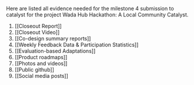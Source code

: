 Here are listed all evidence needed for the milestone 4 submission to catalyst for the project Wada Hub Hackathon: A Local Community Catalyst.

1. [[Closeout Report]]
2. [[Closeout Video]]
3. [[Co-design summary reports]]
4. [[Weekly Feedback Data & Participation Statistics]]
5. [[Evaluation-based Adaptations]]
6. [[Product roadmaps]]
7. [[Photos and videos]]
8. [[Public github]]
9. [[Social media posts]]
